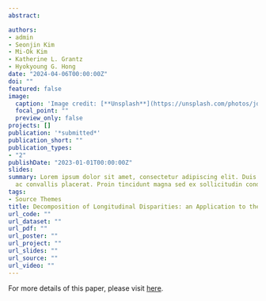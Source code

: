 ```yaml
---
abstract: 

authors:
- admin
- Seonjin Kim
- Mi-Ok Kim
- Katherine L. Grantz
- Hyokyoung G. Hong
date: "2024-04-06T00:00:00Z"
doi: ""
featured: false
image:
  caption: 'Image credit: [**Unsplash**](https://unsplash.com/photos/jdD8gXaTZsc)'
  focal_point: ""
  preview_only: false
projects: []
publication: '*submitted*'
publication_short: ""
publication_types:
- "2"
publishDate: "2023-01-01T00:00:00Z"
slides: 
summary: Lorem ipsum dolor sit amet, consectetur adipiscing elit. Duis posuere tellus
  ac convallis placerat. Proin tincidunt magna sed ex sollicitudin condimentum.
tags:
- Source Themes
title: Decomposition of Longitudinal Disparities: an Application to the Fetal Growth-Singletons Study Analysis
url_code: ""
url_dataset: ""
url_pdf: ""
url_poster: ""
url_project: ""
url_slides: ""
url_source: ""
url_video: ""
---
```


For more details of this paper, please visit [here](https://sangkyu.netlify.app/).